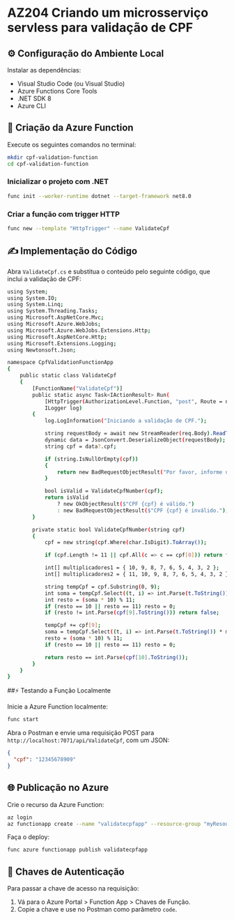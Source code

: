 # AZ204 Criando um microsserviço servless para validação de CPF

## ⚙️ Configuração do Ambiente Local

Instalar as dependências:
- Visual Studio Code (ou Visual Studio)
- Azure Functions Core Tools
- .NET SDK 8
- Azure CLI

## 🚀 Criação da Azure Function

Execute os seguintes comandos no terminal:

```bash
mkdir cpf-validation-function
cd cpf-validation-function
```

### Inicializar o projeto com .NET

```bash
func init --worker-runtime dotnet --target-framework net8.0
```

### Criar a função com trigger HTTP

```bash
func new --template "HttpTrigger" --name ValidateCpf
```

## ✍️ Implementação do Código

Abra `ValidateCpf.cs` e substitua o conteúdo pelo seguinte código, que inclui a validação de CPF:

```bash
using System;
using System.IO;
using System.Linq;
using System.Threading.Tasks;
using Microsoft.AspNetCore.Mvc;
using Microsoft.Azure.WebJobs;
using Microsoft.Azure.WebJobs.Extensions.Http;
using Microsoft.AspNetCore.Http;
using Microsoft.Extensions.Logging;
using Newtonsoft.Json;

namespace CpfValidationFunctionApp
{
    public static class ValidateCpf
    {
        [FunctionName("ValidateCpf")]
        public static async Task<IActionResult> Run(
            [HttpTrigger(AuthorizationLevel.Function, "post", Route = null)] HttpRequest req,
            ILogger log)
        {
            log.LogInformation("Iniciando a validação de CPF.");

            string requestBody = await new StreamReader(req.Body).ReadToEndAsync();
            dynamic data = JsonConvert.DeserializeObject(requestBody);
            string cpf = data?.cpf;

            if (string.IsNullOrEmpty(cpf))
            {
                return new BadRequestObjectResult("Por favor, informe um CPF.");
            }

            bool isValid = ValidateCpfNumber(cpf);
            return isValid
                ? new OkObjectResult($"CPF {cpf} é válido.")
                : new BadRequestObjectResult($"CPF {cpf} é inválido.");
        }

        private static bool ValidateCpfNumber(string cpf)
        {
            cpf = new string(cpf.Where(char.IsDigit).ToArray());

            if (cpf.Length != 11 || cpf.All(c => c == cpf[0])) return false;

            int[] multiplicadores1 = { 10, 9, 8, 7, 6, 5, 4, 3, 2 };
            int[] multiplicadores2 = { 11, 10, 9, 8, 7, 6, 5, 4, 3, 2 };

            string tempCpf = cpf.Substring(0, 9);
            int soma = tempCpf.Select((t, i) => int.Parse(t.ToString()) * multiplicadores1[i]).Sum();
            int resto = (soma * 10) % 11;
            if (resto == 10 || resto == 11) resto = 0;
            if (resto != int.Parse(cpf[9].ToString())) return false;

            tempCpf += cpf[9];
            soma = tempCpf.Select((t, i) => int.Parse(t.ToString()) * multiplicadores2[i]).Sum();
            resto = (soma * 10) % 11;
            if (resto == 10 || resto == 11) resto = 0;

            return resto == int.Parse(cpf[10].ToString());
        }
    }
}
```

##⚡ Testando a Função Localmente

Inicie a Azure Function localmente:

```bash
func start
```

Abra o Postman e envie uma requisição POST para `http://localhost:7071/api/ValidateCpf`, com um JSON:

```json
{
  "cpf": "12345678909"
}
```

## 🌐 Publicação no Azure

Crie o recurso da Azure Function:

```bash
az login
az functionapp create --name "validatecpfapp" --resource-group "myResourceGroup" --consumption-plan-location "EastUS" --runtime dotnet --runtime-version 8 --functions-version 4
```

Faça o deploy:

```bash
func azure functionapp publish validatecpfapp
```

## 🔑 Chaves de Autenticação

Para passar a chave de acesso na requisição:

1. Vá para o Azure Portal > Function App > Chaves de Função.
2. Copie a chave e use no Postman como parâmetro `code`.


